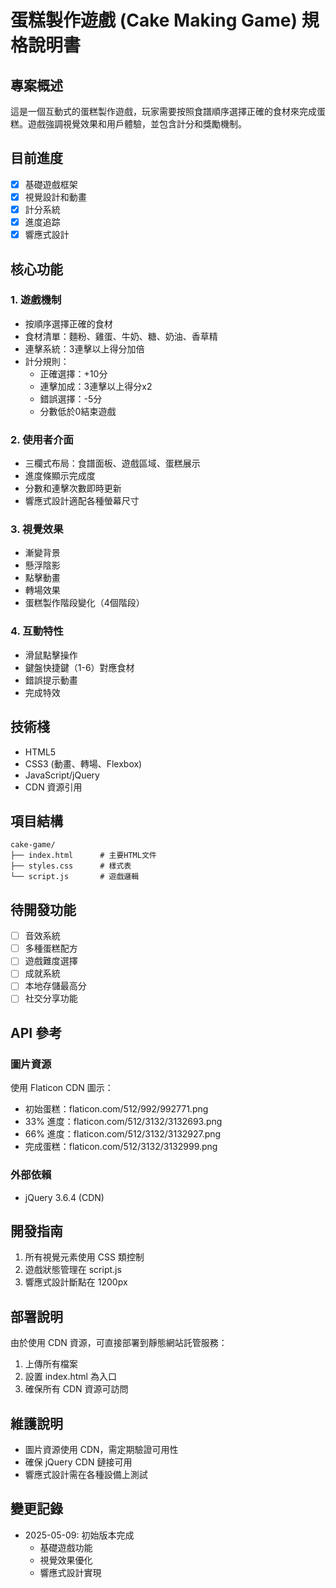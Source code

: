 # 蛋糕製作遊戲 (Cake Making Game) 規格說明書

## 專案概述
這是一個互動式的蛋糕製作遊戲，玩家需要按照食譜順序選擇正確的食材來完成蛋糕。遊戲強調視覺效果和用戶體驗，並包含計分和獎勵機制。

## 目前進度
- [x] 基礎遊戲框架
- [x] 視覺設計和動畫
- [x] 計分系統
- [x] 進度追踪
- [x] 響應式設計

## 核心功能

### 1. 遊戲機制
- 按順序選擇正確的食材
- 食材清單：麵粉、雞蛋、牛奶、糖、奶油、香草精
- 連擊系統：3連擊以上得分加倍
- 計分規則：
  * 正確選擇：+10分
  * 連擊加成：3連擊以上得分x2
  * 錯誤選擇：-5分
  * 分數低於0結束遊戲

### 2. 使用者介面
- 三欄式布局：食譜面板、遊戲區域、蛋糕展示
- 進度條顯示完成度
- 分數和連擊次數即時更新
- 響應式設計適配各種螢幕尺寸

### 3. 視覺效果
- 漸變背景
- 懸浮陰影
- 點擊動畫
- 轉場效果
- 蛋糕製作階段變化（4個階段）

### 4. 互動特性
- 滑鼠點擊操作
- 鍵盤快捷鍵（1-6）對應食材
- 錯誤提示動畫
- 完成特效

## 技術棧
- HTML5
- CSS3 (動畫、轉場、Flexbox)
- JavaScript/jQuery
- CDN 資源引用

## 項目結構
```
cake-game/
├── index.html      # 主要HTML文件
├── styles.css      # 樣式表
└── script.js       # 遊戲邏輯
```

## 待開發功能
- [ ] 音效系統
- [ ] 多種蛋糕配方
- [ ] 遊戲難度選擇
- [ ] 成就系統
- [ ] 本地存儲最高分
- [ ] 社交分享功能

## API 參考

### 圖片資源
使用 Flaticon CDN 圖示：
- 初始蛋糕：flaticon.com/512/992/992771.png
- 33% 進度：flaticon.com/512/3132/3132693.png
- 66% 進度：flaticon.com/512/3132/3132927.png
- 完成蛋糕：flaticon.com/512/3132/3132999.png

### 外部依賴
- jQuery 3.6.4 (CDN)

## 開發指南
1. 所有視覺元素使用 CSS 類控制
2. 遊戲狀態管理在 script.js
3. 響應式設計斷點在 1200px

## 部署說明
由於使用 CDN 資源，可直接部署到靜態網站託管服務：
1. 上傳所有檔案
2. 設置 index.html 為入口
3. 確保所有 CDN 資源可訪問

## 維護說明
- 圖片資源使用 CDN，需定期驗證可用性
- 確保 jQuery CDN 鏈接可用
- 響應式設計需在各種設備上測試

## 變更記錄
- 2025-05-09: 初始版本完成
  * 基礎遊戲功能
  * 視覺效果優化
  * 響應式設計實現
